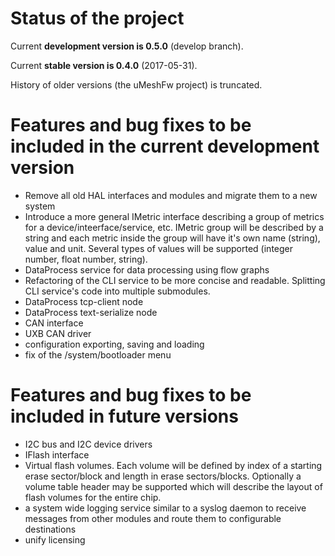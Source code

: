 # Status of the project

Current **development version is 0.5.0** (develop branch).

Current **stable version is 0.4.0** (2017-05-31).

History of older versions (the uMeshFw project) is truncated.


# Features and bug fixes to be included in the current development version

- Remove all old HAL interfaces and modules and migrate them to a new system
- Introduce a more general IMetric interface describing a group of metrics
  for a device/inteerface/service, etc. IMetric group will be described by a
  string and each metric inside the group will have it's own name (string),
  value and unit. Several types of values will be supported (integer number,
  float number, string).
- DataProcess service for data processing using flow graphs
- Refactoring of the CLI service to be more concise and readable. Splitting
  CLI service's code into multiple submodules.
- DataProcess tcp-client node
- DataProcess text-serialize node
- CAN interface
- UXB CAN driver
- configuration exporting, saving and loading
- fix of the /system/bootloader menu


# Features and bug fixes to be included in future versions

- I2C bus and I2C device drivers
- IFlash interface
- Virtual flash volumes. Each volume will be defined by index of a starting
  erase sector/block and length in erase sectors/blocks. Optionally a volume
  table header may be supported which will describe the layout of flash volumes
  for the entire chip.
- a system wide logging service similar to a syslog daemon to receive messages
  from other modules and route them to configurable destinations
- unify licensing


